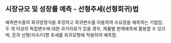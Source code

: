 ## 시장규모 및 성장률 예측 - 선형추세(선형회귀)법

예측변수들의 회귀방정식을 추정하고 회귀변수를 이용하여 수요량을 예측하는 기법임. 두 개 이상의 독립변수에 대한 과거자료가 있을 경우, 제품별 판매예측에 활용할 수 있으며, 흔히 선형/지수/다항 추세를 회귀모형에 적용하여 예측함.
